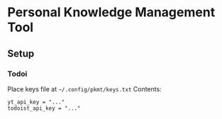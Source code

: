 # Personal Knowledge Management Tool
## Setup
### Todoi
Place keys file at `~/.config/pkmt/keys.txt`
Contents:
```
yt_api_key = "..."
todoist_api_key = "..."
```
